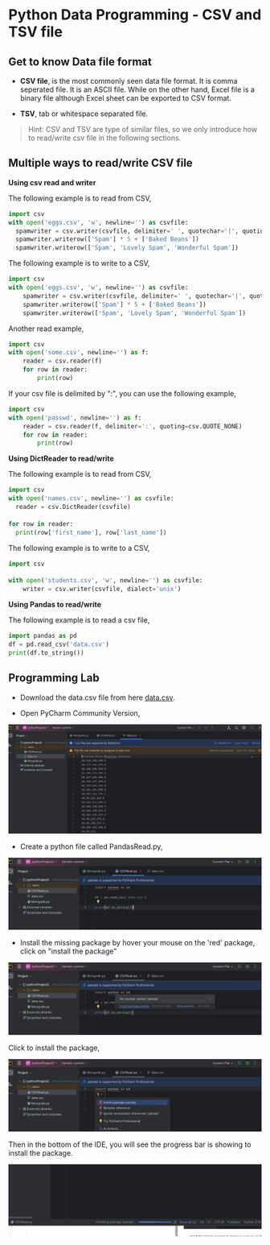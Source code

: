 # Python Data Programming - CSV and TSV file

## Get to know Data file format

* **CSV file**, is the most commonly seen data file format. It is comma seperated file. It is an ASCII file. While on the other hand,
 Excel file is a binary file although Excel sheet can be exported to CSV format.

* **TSV**, tab or whitespace separated file.

> Hint: CSV and TSV are type of similar files, so we only introduce how to read/write csv file in the following sections.

## Multiple ways to read/write CSV file

**Using csv read and writer**

The following example is to read from CSV,

```python
import csv
with open('eggs.csv', 'w', newline='') as csvfile:
  spamwriter = csv.writer(csvfile, delimiter=' ', quotechar='|', quoting=csv.QUOTE_MINIMAL)
  spamwriter.writerow(['Spam'] * 5 + ['Baked Beans'])
  spamwriter.writerow(['Spam', 'Lovely Spam', 'Wonderful Spam'])
```
The following example is to write to a CSV,

```python
import csv
with open('eggs.csv', 'w', newline='') as csvfile:
    spamwriter = csv.writer(csvfile, delimiter=' ', quotechar='|', quoting=csv.QUOTE_MINIMAL)
    spamwriter.writerow(['Spam'] * 5 + ['Baked Beans'])
    spamwriter.writerow(['Spam', 'Lovely Spam', 'Wonderful Spam'])
```

Another read example,

```python
import csv
with open('some.csv', newline='') as f:
    reader = csv.reader(f)
    for row in reader:
        print(row)
```

If your csv file is delimited by ":", you can use the following example,

```python
import csv
with open('passwd', newline='') as f:
    reader = csv.reader(f, delimiter=':', quoting=csv.QUOTE_NONE)
    for row in reader:
        print(row)
```

**Using DictReader to read/write**

The following example is to read from CSV,

```python
import csv
with open('names.csv', newline='') as csvfile:
  reader = csv.DictReader(csvfile)

for row in reader:
  print(row['first_name'], row['last_name'])
```

The following example is to write to a CSV,

```python
import csv

with open('students.csv', 'w', newline='') as csvfile:
    writer = csv.writer(csvfile, dialect='unix')
```

**Using Pandas to read/write**

The following example is to read a csv file,

```python
import pandas as pd
df = pd.read_csv('data.csv')
print(df.to_string()) 
```

## Programming Lab

* Download the data.csv file from here [data.csv]("kevinli-webbertech.github.io/blog/md/courses/database/data.csv").

* Open PyCharm Community Version,

![csv_file.png](../../../images/database/csv_file.png)

* Create a python file called PandasRead.py,

![PandasRead.png](../../../images/database/PandasRead.png)

* Install the missing package by hover your mouse on the 'red' package, click on "install the package"

![install_package.png](../../../images/database/install_package.png)

Click to install the package,

![install_package2.png](../../../images/database/install_package2.png)

Then in the bottom of the IDE, you will see the progress bar is showing to install the package.

![install_package3.png](../../../images/database/install_package3.png)